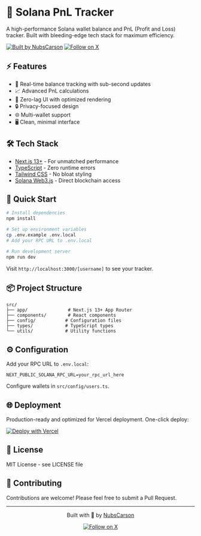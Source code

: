 # 🌟 Solana PnL Tracker

A high-performance Solana wallet balance and PnL (Profit and Loss) tracker. Built with bleeding-edge tech stack for maximum efficiency.

[![Built by NubsCarson](https://img.shields.io/badge/Built%20by-NubsCarson-black?style=flat-square)](https://nubscarson.com)
[![Follow on X](https://img.shields.io/badge/Follow-@monerosolana-000000?style=flat-square&logo=x&logoColor=white)](https://x.com/monerosolana)

## ⚡ Features

- 🚀 Real-time balance tracking with sub-second updates
- 📈 Advanced PnL calculations
- 🎯 Zero-lag UI with optimized rendering
- 🔒 Privacy-focused design
- 🌐 Multi-wallet support
- 🖥️ Clean, minimal interface

## 🛠️ Tech Stack

- [Next.js 13+](https://nextjs.org/) - For unmatched performance
- [TypeScript](https://www.typescriptlang.org/) - Zero runtime errors
- [Tailwind CSS](https://tailwindcss.com/) - No bloat styling
- [Solana Web3.js](https://solana-labs.github.io/solana-web3.js/) - Direct blockchain access

## 🚀 Quick Start

```bash
# Install dependencies
npm install

# Set up environment variables
cp .env.example .env.local
# Add your RPC URL to .env.local

# Run development server
npm run dev
```

Visit `http://localhost:3000/[username]` to see your tracker.

## 📦 Project Structure

```
src/
├── app/               # Next.js 13+ App Router
├── components/        # React components
├── config/           # Configuration files
├── types/            # TypeScript types
└── utils/            # Utility functions
```

## ⚙️ Configuration

Add your RPC URL to `.env.local`:
```
NEXT_PUBLIC_SOLANA_RPC_URL=your_rpc_url_here
```

Configure wallets in `src/config/users.ts`.

## 🌐 Deployment

Production-ready and optimized for Vercel deployment. One-click deploy:

[![Deploy with Vercel](https://vercel.com/button)](https://vercel.com/new/clone?repository-url=https%3A%2F%2Fgithub.com%2Fyourusername%2Fsolana-tracker)

## 📝 License

MIT License - see LICENSE file

## 🤝 Contributing

Contributions are welcome! Please feel free to submit a Pull Request.

---

<div align="center">

Built with 🖤 by [NubsCarson](https://nubscarson.com)

[![Follow on X](https://img.shields.io/badge/@monerosolana-000000?style=for-the-badge&logo=x&logoColor=white)](https://x.com/monerosolana)

</div>
